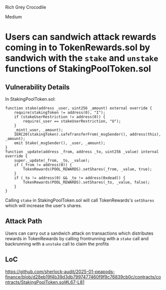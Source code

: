 Rich Grey Crocodile

Medium

# Users can sandwich attack rewards coming in to TokenRewards.sol by sandwich with the `stake` and `unstake` functions of StakingPoolToken.sol

## Vulnerability Details

In StakingPoolToken.sol:
```solidity
function stake(address _user, uint256 _amount) external override {
    require(stakingToken != address(0), "I");
    if (stakeUserRestriction != address(0)) {
        require(_user == stakeUserRestriction, "U");
    }
    _mint(_user, _amount);
    IERC20(stakingToken).safeTransferFrom(_msgSender(), address(this), _amount);
    emit Stake(_msgSender(), _user, _amount);
}
function _update(address _from, address _to, uint256 _value) internal override {
    super._update(_from, _to, _value);
    if (_from != address(0)) {
        TokenRewards(POOL_REWARDS).setShares(_from, _value, true);
    }
    if (_to != address(0) && _to != address(0xdead)) {
        TokenRewards(POOL_REWARDS).setShares(_to, _value, false);
    }
}
```

Calling `stake` in StakingPoolToken.sol will call TokenRewards's `setShares` which will increase the user's shares.

## Attack Path
Users can carry out a sandwich attack on transactions which distributes rewards in TokenRewards by calling frontrunning with a `stake` call and backrunning with a `unstake` call to claim the profits

## LoC
https://github.com/sherlock-audit/2025-01-peapods-finance/blob/d28eb19f4b39d3db7997477460f9f9c76839cb0c/contracts/contracts/StakingPoolToken.sol#L67-L81